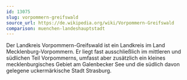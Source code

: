 ```yaml
---
id: 13075
slug: vorpommern-greifswald
source_url: https://de.wikipedia.org/wiki/Vorpommern-Greifswald
comparison: muenchen-landeshauptstadt
---
```


Der Landkreis Vorpommern-Greifswald ist ein Landkreis im Land Mecklenburg-Vorpommern. Er liegt fast ausschließlich im mittleren und südlichen Teil Vorpommerns, umfasst aber zusätzlich ein kleines mecklenburgisches Gebiet am Galenbecker See und die südlich davon gelegene uckermärkische Stadt Strasburg.
